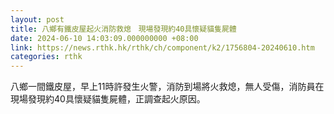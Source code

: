 ```yaml
---
layout: post
title: 八鄉有鐵皮屋起火消防救熄　現場發現約40具懷疑貓隻屍體
date: 2024-06-10 14:03:09.000000000 +08:00
link: https://news.rthk.hk/rthk/ch/component/k2/1756804-20240610.htm
categories: rthk
---
```


八鄉一間鐵皮屋，早上11時許發生火警，消防到場將火救熄，無人受傷，消防員在現場發現約40具懷疑貓隻屍體，正調查起火原因。

